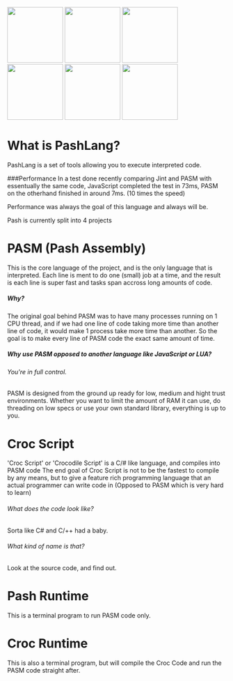 <a href="http://www.github.com/McSwaggens/PashLang/tree/master/PashLang/"><img src="http://www.pashlang.com/PashLang_Icon_P_White.png" Width="128" Height="128"></a>
<a href="http://www.github.com/McSwaggens/PashLang/tree/master/PashLang/PASM"><img src="http://www.pashlang.com/PashLang_Icon_ASM_White.png" Width="128" Height="128"></a>
<a href="http://www.github.com/McSwaggens/PashLang/tree/master/PashLang/CrocodileScript/"><img src="http://www.pashlang.com/PashLang_Icon_Snap_White.png" Width="128" Height="128"></a>
<a href="http://www.github.com/McSwaggens/PashLang/wiki"><img src="http://www.pashlang.com/PashLang_Icon_Wiki_White.png" Width="128" Height="128"></a>
<a href="http://www.github.com/McSwaggens/PashLang/tree/master/PashLang/PashIDE"><img src="http://www.pashlang.com/FireBird_ICON_BLACK.png" Width="128" Height="128"></a>
<a href="http://www.pashlang.com"><img src="http://www.pashlang.com/Heart_ICON_BLACK.png" Width="128" Height="128"></a>


# What is PashLang?
PashLang is a set of tools allowing you to execute interpreted code.

###Performance
In a test done recently comparing Jint and PASM with essentually the same code, JavaScript completed the test in 73ms, PASM on the otherhand finished in around 7ms. (10 times the speed) 

Performance was always the goal of this language and always will be.

Pash is currently split into 4 projects

# PASM (Pash Assembly)
This is the core language of the project, and is the only language that is interpreted.
Each line is ment to do one (small) job at a time, and the result is each line is super fast and tasks span accross long amounts of code.
##### Why? 
The original goal behind PASM was to have many processes running on 1 CPU thread, and if we had one line of code taking more time than another line of code, it would make 1 process take more time than another.
So the goal is to make every line of PASM code the exact same amount of time.

##### Why use PASM opposed to another language like JavaScript or LUA?
###### You're in full control.
PASM is designed from the ground up ready for low, medium and hight trust environments.
Whether you want to limit the amount of RAM it can use, do threading on low specs or use your own standard library, everything is up to you.


# Croc Script
'Croc Script' or 'Crocodile Script' is a C/# like language, and compiles into PASM code
The end goal of Croc Script is not to be the fastest to compile by any means, but to give a feature rich programming language that an actual programmer can write code in (Opposed to PASM which is very hard to learn)
###### What does the code look like?
Sorta like C# and C/++ had a baby.
###### What kind of name is that?
Look at the source code, and find out.

# Pash Runtime
This is a terminal program to run PASM code only.

# Croc Runtime
This is also a terminal program, but will compile the Croc Code and run the PASM code straight after.



